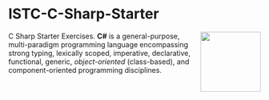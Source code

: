 # ISTC-C-Sharp-Starter
C Sharp Starter Exercises.
<img src="https://user-images.githubusercontent.com/45730967/56091527-2ee57700-5ec1-11e9-9723-ed62ff08c294.png" align="right" width="120px" height="120px" />
<b>C#</b> is a general-purpose, multi-paradigm programming language encompassing strong typing, lexically scoped, imperative, declarative, functional, generic, <i>object-oriented</i> (class-based), and component-oriented programming disciplines.
